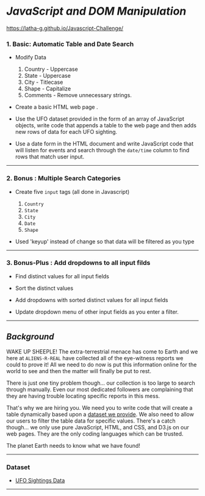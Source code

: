 # _JavaScript and DOM Manipulation_

https://latha-g.github.io/Javascript-Challenge/

### 1. Basic: Automatic Table and Date Search

* Modify Data

  1. Country - Uppercase
  2. State - Uppercase
  3. City - Titlecase
  4. Shape - Capitalize
  5. Comments - Remove unnecessary strings.

* Create a basic HTML web page .

* Use the UFO dataset provided in the form of an array of JavaScript objects, write code that appends a table to the web page and then adds new rows of data for each UFO sighting.

* Use a date form in the HTML document and write JavaScript code that will listen for events and search through the `date/time` column to find rows that match user input.

- - -

### 2. Bonus : Multiple Search Categories

* Create five `input` tags (all done in Javascript)
  1. `Country`
  2. `State`
  3. `City`
  4. `Date`
  5. `Shape`

* Used 'keyup' instead of change so that data will be filtered as you type

- - -

### 3. Bonus-Plus : Add dropdowns to all input filds

* Find distinct values for all input fields

* Sort the distinct values

* Add dropdowns with sorted distinct values for all input fields

* Update dropdown menu of other input fields as you enter a filter.

- - -

## _Background_

WAKE UP SHEEPLE! The extra-terrestrial menace has come to Earth and we here at `ALIENS-R-REAL` have collected all of the eye-witness reports we could to prove it! All we need to do now is put this information online for the world to see and then the matter will finally be put to rest.

There is just one tiny problem though... our collection is too large to search through manually. Even our most dedicated followers are complaining that they are having trouble locating specific reports in this mess.

That's why we are hiring you. We need you to write code that will create a table dynamically based upon a [dataset we provide](static/js/data.js). We also need to allow our users to filter the table data for specific values. There's a catch though... we only use pure JavaScript, HTML, and CSS, and D3.js on our web pages. They are the only coding languages which can be trusted.

 The planet Earth needs to know what we have found!

- - -

### Dataset

* [UFO Sightings Data](static/js/data.js)

- - -
